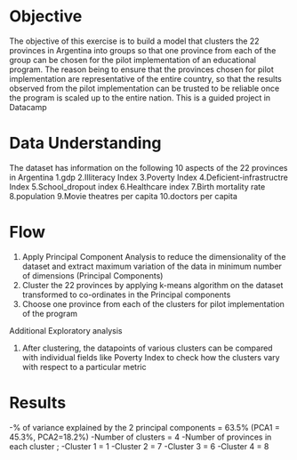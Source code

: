# Objective
The objective of this exercise is to build a model that clusters the 22 provinces in Argentina into groups
so that one province from each of the group can be chosen for the pilot implementation of an educational program.
The reason being to ensure that the provinces chosen for pilot implementation are representative of the entire country, 
so that the results observed from the pilot implementation can be trusted to be reliable once the program is scaled up to the entire nation.
This is a guided project in Datacamp

# Data Understanding
The dataset has information on the following 10 aspects of the 22 provinces in Argentina
  1.gdp
  2.Illiteracy Index
  3.Poverty Index
  4.Deficient-infrastructre Index
  5.School_dropout index
  6.Healthcare index
  7.Birth mortality rate
  8.population
  9.Movie theatres per capita
  10.doctors per capita

# Flow
  1. Apply Principal Component Analysis to reduce the dimensionality of the dataset and extract maximum variation of the data in minimum      number of dimensions (Principal Components)
  2. Cluster the 22 provinces by applying k-means algorithm on the dataset transformed to co-ordinates in the Principal components
  3. Choose one province from each of the clusters for pilot implementation of the program

Additional Exploratory analysis
  1. After clustering, the datapoints of various clusters can be compared with individual fields like Poverty Index to check how the          clusters vary with respect to a particular metric

# Results
  -% of variance explained by the 2 principal components = 63.5% (PCA1 = 45.3%, PCA2=18.2%)
  -Number of clusters = 4
  -Number of provinces in each cluster ;
  -Cluster 1 = 1
  -Cluster 2 = 7
  -Cluster 3 = 6
  -Cluster 4 = 8







